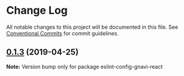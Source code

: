 # Change Log

All notable changes to this project will be documented in this file.
See [Conventional Commits](https://conventionalcommits.org) for commit guidelines.

## [0.1.3](https://github.com/gurunavi-creators/eslint-config-gnavi/compare/eslint-config-gnavi-react@0.1.2...eslint-config-gnavi-react@0.1.3) (2019-04-25)

**Note:** Version bump only for package eslint-config-gnavi-react
